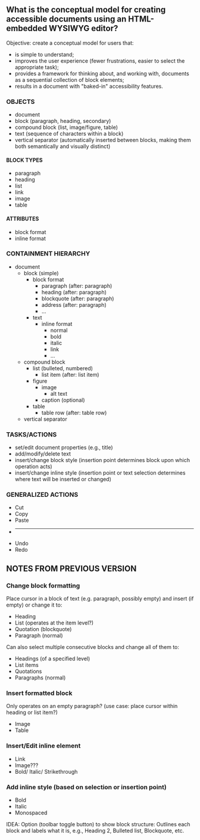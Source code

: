 ## What is the conceptual model for creating accessible documents using an HTML-embedded WYSIWYG editor?
Objective: create a conceptual model for users that:

* is simple to understand;
* improves the user experience (fewer frustrations, easier to select the appropriate task);
* provides a framework for thinking about, and working with, documents as a sequential collection of block elements;
* results in a document with "baked-in" accessibility features.

### OBJECTS
* document
* block (paragraph, heading, secondary)
* compound block (list, image/figure, table)
* text (sequence of characters within a block)
* vertical separator (automatically inserted between blocks, making them both semantically and visually distinct)

#### BLOCK TYPES
* paragraph
* heading
* list
* link
* image
* table

#### ATTRIBUTES
* block format
* inline format

### CONTAINMENT HIERARCHY
* document
    * block (simple)
        * block format
            * paragraph (after: paragraph)
            * heading (after: paragraph)
            * blockquote (after: paragraph)
            * address (after: paragraph)
            * ...
        * text
            * inline format
                * normal
                * bold
                * italic
                * link
                * ...
    * compound block
        * list (bulleted, numbered)
            * list item (after: list item)
        * figure
            * image
                * alt text
            * caption (optional)
        * table
            * table row (after: table row)
    * vertical separator

### TASKS/ACTIONS
* set/edit document properties (e.g., title)
* add/modify/delete text
* insert/change block style (insertion point determines block upon which operation acts)
* insert/change inline style (insertion point or text selection determines where text will be inserted or changed)

### GENERALIZED ACTIONS
* Cut
* Copy
* Paste
* ------
* Undo
* Redo

## NOTES FROM PREVIOUS VERSION

### Change block formatting
Place cursor in a block of text (e.g. paragraph, possibly empty) and insert (if empty) or change it to:

* Heading
* List (operates at the item level?)
* Quotation (blockquote)
* Paragraph (normal)

Can also select multiple consecutive blocks and change all of them to:

* Headings (of a specified level)
* List items
* Quotations
* Paragraphs (normal)

### Insert formatted block
Only operates on an empty paragraph? (use case: place cursor within heading or list item?)

* Image
* Table

### Insert/Edit inline element
* Link
* Image???
* Bold/ Italic/ Strikethrough

### Add inline style (based on selection or insertion point)
* Bold
* Italic
* Monospaced

IDEA: Option (toolbar toggle button) to show block structure: Outlines each block and labels what it is, e.g.,
Heading 2, Bulleted list, Blockquote, etc.
